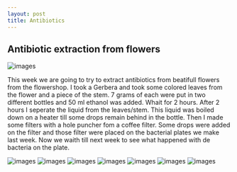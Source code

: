 ```yaml
---
layout: post
title: Antibiotics
---
```


## Antibiotic extraction from flowers
![images](http://marijan1.github.io/images/mooi.JPG)

This week we are going to try to extract antibiotics from beatifull flowers from the flowershop. I took a Gerbera and took some colored leaves from the flower and a piece of the stem.
7 grams of each were put in two different bottles and 50 ml ethanol was added. Whait for 2 hours. After 2 hours I seperate the liquid from the leaves/stem. This liquid was boiled down on a heater till some drops remain behind in the bottle. Then I made some filters with a hole puncher fom a coffee filter. Some drops were added on the filter and those filter were placed on the bacterial plates we make last week. Now we waith till next week to see what happened with de bacteria on the plate.

![images](http://marijan1.github.io/images/bloem.JPG)
![images](http://marijan1.github.io/images/ethanol.JPG)
![images](http://marijan1.github.io/images/kleur.JPG)
![images](http://marijan1.github.io/images/buis.JPG)
![images](http://marijan1.github.io/images/indampen.JPG)
![images](http://marijan1.github.io/images/filters.JPG)
![images](http://marijan1.github.io/images/platen.JPG)

